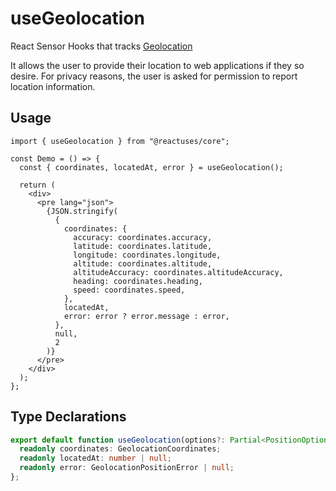 # useGeolocation

React Sensor Hooks that tracks [Geolocation](https://developer.mozilla.org/en-US/docs/Web/API/Geolocation_API)

It allows the user to provide their location to web applications if they so desire. For privacy reasons, the user is asked for permission to report location information.

## Usage

```tsx
import { useGeolocation } from "@reactuses/core";

const Demo = () => {
  const { coordinates, locatedAt, error } = useGeolocation();

  return (
    <div>
      <pre lang="json">
        {JSON.stringify(
          {
            coordinates: {
              accuracy: coordinates.accuracy,
              latitude: coordinates.latitude,
              longitude: coordinates.longitude,
              altitude: coordinates.altitude,
              altitudeAccuracy: coordinates.altitudeAccuracy,
              heading: coordinates.heading,
              speed: coordinates.speed,
            },
            locatedAt,
            error: error ? error.message : error,
          },
          null,
          2
        )}
      </pre>
    </div>
  );
};
```

## Type Declarations

```ts
export default function useGeolocation(options?: Partial<PositionOptions>): {
  readonly coordinates: GeolocationCoordinates;
  readonly locatedAt: number | null;
  readonly error: GeolocationPositionError | null;
};
```
